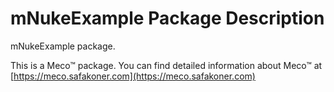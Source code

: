 # mNukeExample Package Description

mNukeExample package.

This is a Meco™ package. You can find detailed information about Meco™ at
[https://meco.safakoner.com](https://meco.safakoner.com)
